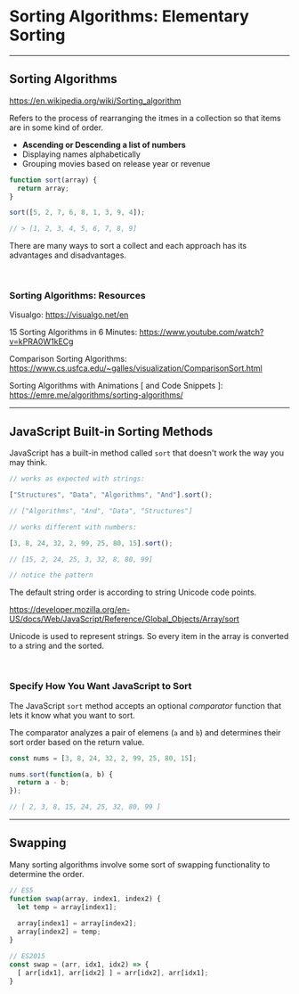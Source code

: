# Sorting Algorithms: Elementary Sorting

---

## Sorting Algorithms

<https://en.wikipedia.org/wiki/Sorting_algorithm>

Refers to the process of rearranging the itmes in a collection so that items are in some kind of order.

* **Ascending or Descending a list of numbers**
* Displaying names alphabetically
* Grouping movies based on release year or revenue

```js
function sort(array) {
  return array;
}

sort([5, 2, 7, 6, 8, 1, 3, 9, 4]);

// > [1, 2, 3, 4, 5, 6, 7, 8, 9]

```

There are many ways to sort a collect and each approach has its advantages and disadvantages.

</br>

### Sorting Algorithms: Resources

Visualgo:
<https://visualgo.net/en>

15 Sorting Algorithms in 6 Minutes:
<https://www.youtube.com/watch?v=kPRA0W1kECg>

Comparison Sorting Algorithms:
<https://www.cs.usfca.edu/~galles/visualization/ComparisonSort.html>

Sorting Algorithms with Animations [ and Code Snippets ]:
<https://emre.me/algorithms/sorting-algorithms/>

---

## JavaScript Built-in Sorting Methods

JavaScript has a built-in method called `sort` that doesn't work the way you may think.

```js
// works as expected with strings:

["Structures", "Data", "Algorithms", "And"].sort();

// ["Algorithms", "And", "Data", "Structures"]
```

```js
// works different with numbers:

[3, 8, 24, 32, 2, 99, 25, 80, 15].sort();

// [15, 2, 24, 25, 3, 32, 8, 80, 99]

// notice the pattern
```

The default string order is according to string Unicode code points.

<https://developer.mozilla.org/en-US/docs/Web/JavaScript/Reference/Global_Objects/Array/sort>

Unicode is used to represent strings. So every item in the array is converted to a string and the sorted.

</br>

### Specify How You Want JavaScript to Sort

The JavaScript `sort` method accepts an optional _comparator_ function that lets it know what you want to sort.

The comparator analyzes a pair of elemens  (`a` and `b`)  and determines their sort order based on the return value.

```js
const nums = [3, 8, 24, 32, 2, 99, 25, 80, 15];

nums.sort(function(a, b) {
  return a - b;
});

// [ 2, 3, 8, 15, 24, 25, 32, 80, 99 ]
```

---

## Swapping

Many sorting algorithms involve some sort of swapping functionality to determine the order.

```js
// ES5
function swap(array, index1, index2) {
  let temp = array[index1];
  
  array[index1] = array[index2];
  array[index2] = temp;
}

// ES2015
const swap = (arr, idx1, idx2) => {
  [ arr[idx1], arr[idx2] ] = arr[idx2], arr[idx1];
}
```
